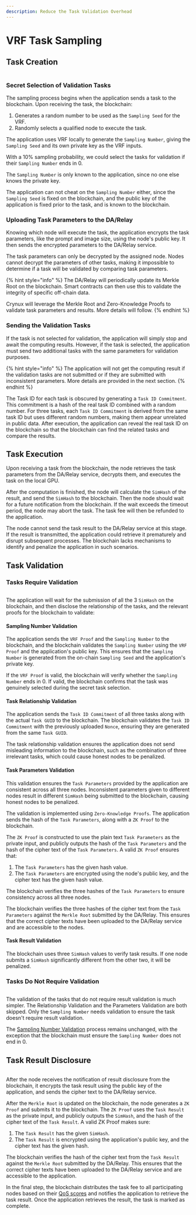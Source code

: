 ```yaml
---
description: Reduce the Task Validation Overhead
---
```


# VRF Task Sampling

## Task Creation

<figure><img src="../.gitbook/assets/ccea559c7a0f4cc3c32fbf90fbe2c6b.png" alt=""><figcaption></figcaption></figure>

### Secret Selection of Validation Tasks

The sampling process begins when the application sends a task to the blockchain. Upon receiving the task, the blockchain:

1. Generates a random number to be used as the `Sampling Seed` for the VRF.
2. &#x20;Randomly selects a qualified node to execute the task.

The application uses VRF locally to generate the `Sampling Number`, giving the `Sampling Seed` and its own private key as the VRF inputs.

With a 10% sampling probability, we could select the tasks for validation if their `Sampling Number` ends in 0.

The `Sampling Number` is only known to the application, since no one else knows the private key.

The application can not cheat on the `Sampling Number` either, since the `Sampling Seed` is fixed on the blockchain, and the public key of the application is fixed prior to the task, and is known to the blockchain.

### Uploading Task Parameters to the DA/Relay

Knowing which node will execute the task, the application encrypts the task parameters, like the prompt and image size, using the node's public key. It then sends the encrypted parameters to the DA/Relay service.

The task parameters can only be decrypted by the assigned node. Nodes cannot decrypt the parameters of other tasks, making it impossible to determine if a task will be validated by comparing task parameters.

{% hint style="info" %}
The DA/Relay will periodically update its Merkle Root on the blockchain. Smart contracts can then use this to validate the integrity of specific off-chain data.

Crynux will leverage the Merkle Root and Zero-Knowledge Proofs to validate task parameters and results. More details will follow.
{% endhint %}

### Sending the Validation Tasks

If the task is not selected for validation, the application will simply stop and await the computing results. However, if the task is selected, the application must send two additional tasks with the same parameters for validation purposes.

{% hint style="info" %}
The application will not get the computing result if the validation tasks are not submitted or if they are submitted with inconsistent parameters. More details are provided in the next section.
{% endhint %}

The Task ID for each task is obscured by generating a `Task ID Commitment`. This commitment is a hash of the real task ID combined with a random number. For three tasks, each `Task ID Commitment` is derived from the same task ID but uses different random numbers, making them appear unrelated in public data. After execution, the application can reveal the real task ID on the blockchain so that the blockchain can find the related tasks and compare the results.

## Task Execution

Upon receiving a task from the blockchain, the node retrieves the task parameters from the DA/Relay service, decrypts them, and executes the task on the local GPU.

After the computation is finished, the node will calculate the `SimHash` of the result, and send the `SimHash` to the blockchain. Then the node should wait for a future notification from the blockchain. If the wait exceeds the timeout period, the node may abort the task. The task fee will then be refunded to the application.

The node cannot send the task result to the DA/Relay service at this stage. If the result is transmitted, the application could retrieve it prematurely and disrupt subsequent processes. The blockchain lacks mechanisms to identify and penalize the application in such scenarios.

## Task Validation

### Tasks Require Validation

<figure><img src="../.gitbook/assets/9697992bcef9dd3c42f7856ce6f8b5a.png" alt=""><figcaption></figcaption></figure>

The application will wait for the submission of all the 3 `SimHash` on the blockchain, and then disclose the relationship of the tasks, and the relevant proofs for the blockchain to validate:

#### Sampling Number Validation

The application sends the `VRF Proof` and the `Sampling Number` to the blockchain, and the blockchain validates the `Sampling Number` using the `VRF Proof` and the application's public key. This ensures that the `Sampling Number` is generated from the on-chain `Sampling Seed` and the application's private key.

If the `VRF Proof` is valid, the blockchain will verify whether the `Sampling Number` ends in 0. If valid, the blockchain confirms that the task was genuinely selected during the secret task selection.

#### Task Relationship Validation

The application sends the `Task ID Commitment` of all three tasks along with the actual `Task GUID` to the blockchain. The blockchain validates the `Task ID Commitment` with the previously uploaded `Nonce`, ensuring they are generated from the same `Task GUID`.

The task relationship validation ensures the application does not send misleading information to the blockchain, such as the combination of three irrelevant tasks, which could cause honest nodes to be penalized.

#### Task Parameters Validation

This validation ensures the `Task Parameters` provided by the application are consistent across all three nodes. Inconsistent parameters given to different nodes result in different `SimHash` being submitted to the blockchain, causing honest nodes to be penalized.

The validation is implemented using `Zero-Knowledge Proofs`. The application sends the hash of the `Task Parameters`, along with a `ZK Proof` to the blockchain.

The `ZK Proof` is constructed to use the plain text `Task Parameters` as the private input, and publicly outputs the hash of the `Task Parameters` and the hash of the cipher text of the `Task Parameters`. A valid `ZK Proof` ensures that:

1. The `Task Parameters` has the given hash value.
2. The `Task Parameters` are encrypted using the node's public key, and the cipher text has the given hash value.

The blockchain verifies the three hashes of the `Task Parameters` to ensure consistency across all three nodes.

The blockchain verifies the three hashes of the cipher text from the `Task Parameters` against the `Merkle Root` submitted by the DA/Relay. This ensures that the correct cipher texts have been uploaded to the DA/Relay service and are accessible to the nodes.

#### Task Result Validation

The blockchain uses three `SimHash` values to verify task results. If one node submits a `SimHash` significantly different from the other two, it will be penalized.

### Tasks Do Not Require Validation

<figure><img src="../.gitbook/assets/3d6889feb3919a7540a90bfc141ae61.png" alt=""><figcaption></figcaption></figure>

The validation of the tasks that do not require result validation is much simpler. The Relationship Validation and the Parameters Validation are both skipped. Only the `Sampling Number` needs validation to ensure the task doesn't require result validation.

The [Sampling Number Validation](vrf-task-sampling.md#sampling-number-validation) process remains unchanged, with the exception that the blockchain must ensure the `Sampling Number` does not end in 0.

## Task Result Disclosure

<figure><img src="../.gitbook/assets/70a6f0b41ecf0491f7f04502d4758af.png" alt=""><figcaption></figcaption></figure>

After the node receives the notification of result disclosure from the blockchain, it encrypts the task result using the public key of the application, and sends the cipher text to the DA/Relay service.&#x20;

After the `Merkle Root` is updated on the blockchain, the node generates a `ZK Proof` and submits it to the blockchain. The `ZK Proof` uses the `Task Result` as the private input, and publicly outputs the `SimHash`, and the hash of the cipher text of the `Task Result`. A valid ZK Proof makes sure:

1. The `Task Result` has the given `SimHash`.
2. The `Task Result` is encrypted using the application's public key, and the cipher text has the given hash.

The blockchain verifies the hash of the cipher text from the `Task Result` against the `Merkle Root` submitted by the DA/Relay. This ensures that the correct cipher texts have been uploaded to the DA/Relay service and are accessible to the application.

In the final step, the blockchain distributes the task fee to all participating nodes based on their [QoS scores](quality-of-service-qos.md) and notifies the application to retrieve the task result. Once the application retrieves the result, the task is marked as complete.
